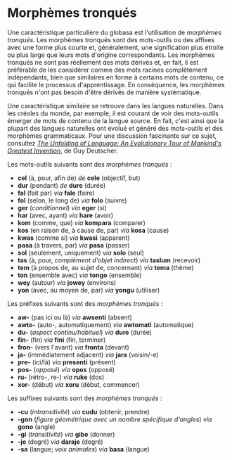 <h1>Morphèmes tronqués</h1>
<p>
</p>
<p>Une caractéristique particulière du globasa est l'utilisation de <em>morphèmes tronqués</em>. Les morphèmes tronqués
	sont des mots-outils ou des affixes avec une forme plus courte et, généralement, une signification plus étroite ou
	plus large que leurs mots d'origine correspondants. Les morphèmes tronqués ne sont pas réellement des mots dérivés
	et, en fait, il est préférable de les considérer comme des mots racines complètement indépendants, bien que
	similaires en forme à certains mots de contenu, ce qui facilite le processus d'apprentissage. En conséquence, les
	morphèmes tronqués n'ont pas besoin d'être dérivés de manière systématique.</p>
<p>Une caractéristique similaire se retrouve dans les langues naturelles. Dans les créoles du monde, par exemple, il est
	courant de voir des mots-outils émerger de mots de contenu de la langue source. En fait, c'est ainsi que la plupart
	des langues naturelles ont évolué et généré des mots-outils et des morphèmes grammaticaux. Pour une discussion
	fascinante sur ce sujet, consultez <a
		href="https://www.amazon.com/Unfolding-Language-Evolutionary-Mankinds-Invention/dp/0805080120/ref=sr_1_1"><em>The
			Unfolding of Language: An Evolutionary Tour of Mankind's Greatest Invention</em></a>, de Guy Deutscher.</p>
<p>Les mots-outils suivants sont des <em>morphèmes tronqués</em> :</p>
<ul>
	<li><strong>cel</strong> (à, pour, afin de) <em>de</em> <strong>cele</strong> (objectif, but)</li>
	<li><strong>dur</strong> (pendant) <em>de</em> <strong>dure</strong> (durée)</li>
	<li><strong>fal</strong> (fait par) <em>via</em> <strong>fale</strong> (faire)</li>
	<li><strong>fol</strong> (selon, le long de) <em>via</em> <strong>folo</strong> (suivre)</li>
	<li><strong>ger</strong> (<em>conditionnel</em>) <em>via</em> <strong>eger</strong> (si)</li>
	<li><strong>har</strong> (avec, ayant) <em>via</em> <strong>hare</strong> (avoir)</li>
	<li><strong>kom</strong> (comme, que) <em>via</em> <strong>kompara</strong> (comparer)</li>
	<li><strong>kos</strong> (en raison de, à cause de, par) <em>via</em> <strong>kosa</strong> (cause)</li>
	<li><strong>kwas</strong> (comme si) <em>via</em> <strong>kwasi</strong> (apparent)</li>
	<li><strong>pasa</strong> (à travers, par) <em>via</em> <strong>pasa</strong> (passer)</li>
	<li><strong>sol</strong> (seulement, uniquement) <em>via</em> <strong>solo</strong> (seul)</li>
	<li><strong>tas</strong> (à, pour, <em>complément d'objet indirect</em>) <em>via</em> <strong>taslum</strong>
		(recevoir)</li>
	<li><strong>tem</strong> (à propos de, au sujet de, concernant) <em>via</em> <strong>tema</strong> (thème)</li>
	<li><strong>ton</strong> (ensemble avec) <em>via</em> <strong>tongo</strong> (ensemble)</li>
	<li><strong>wey</strong> (autour) <em>via</em> <strong>jowey</strong> (environs)</li>
	<li><strong>yon</strong> (avec, au moyen de, par) <em>via</em> <strong>yongu</strong> (utiliser)</li>
</ul>
<p>Les préfixes suivants sont des <em>morphèmes tronqués</em> :</p>
<ul>
	<li><strong>aw-</strong> (pas ici ou là) <em>via</em> <strong>awsenti</strong> (absent)</li>
	<li><strong>awto-</strong> (auto-, automatiquement) <em>via</em> <strong>awtomati</strong> (automatique)</li>
	<li><strong>du-</strong> (<em>aspect continu/habituel</em>) <em>via</em> <strong>dure</strong> (durée) </li>
	<li><strong>fin-</strong> (fin) <em>via</em> <strong>fini</strong> (fin, terminer)</li>
	<li><strong>fron-</strong> (vers l'avant) <em>via</em> <strong>fronta</strong> (devant)</li>
	<li><strong>ja-</strong> (immédiatement adjacent) <em>via</em> <strong>jara</strong> (voisin/-e)</li>
	<li><strong>pre-</strong> (ici/là) <em>via</em> <strong>presenti</strong> (présent)</li>
	<li><strong>pos-</strong> (<em>opposé</em>) <em>via</em> <strong>opos</strong> (opposé)</li>
	<li><strong>ru-</strong> (rétro-, re-) <em>via</em> <strong>ruke</strong> (dos)</li>
	<li><strong>xor-</strong> (début) <em>via</em> <strong>xoru</strong> (début, commencer)</li>
</ul>
<p>Les suffixes suivants sont des <em>morphèmes tronqués</em> :</p>
<ul>
	<li><strong>-cu</strong> (<em>intransitivité</em>) <em>via</em> <strong>cudu</strong> (obtenir, prendre)</li>
	<li><strong>-gon</strong> (<em>figure géométrique avec un nombre spécifique d'angles</em>) <em>via</em>
		<strong>gono</strong> (angle)
	</li>
	<li><strong>-gi</strong> (<em>transitivité</em>) <em>via</em> <strong>gibe</strong> (donner)</li>
	<li><strong>-je</strong> (degré) <em>via</em> <strong>daraje</strong> (degré)</li>
	<li><strong>-sa</strong> (langue; <em>voix animales</em>) <em>via</em> <strong>basa</strong> (langue)</li>
</ul>
<p></p>
